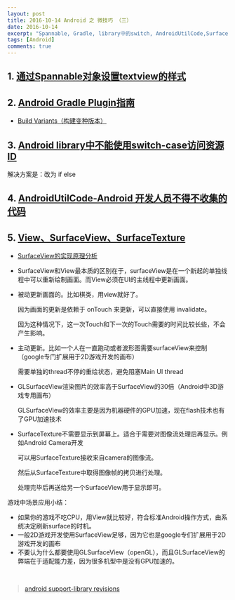 ```yaml
---
layout: post
title: 2016-10-14 Android 之 微技巧 （三）
date: 2016-10-14
excerpt: "Spannable, Gradle, library中的switch, AndroidUtilCode,SurfaceView"
tags: [Android]
comments: true
---
```



## 1. [通过Spannable对象设置textview的样式](http://www.cnblogs.com/tianzhijiexian/p/4222393.html)
 
## 2. [Android Gradle Plugin指南](http://blog.csdn.net/qinxiandiqi/article/details/37757065)
   - [Build Variants（构建变种版本）](http://blog.csdn.net/qinxiandiqi/article/details/37906449) 

## 3. [Android library中不能使用switch-case访问资源ID](http://zmywly8866.github.io/2014/12/24/android-can-not-use-switch-to-load-resource-in-libproject-solution.html)

解决方案是：改为 if else

## 4. [AndroidUtilCode-Android 开发人员不得不收集的代码](https://github.com/Blankj/AndroidUtilCode)

## 5. [View、SurfaceView、SurfaceTexture](http://blog.csdn.net/fulinwsuafcie/article/details/48583849)

- [SurfaceView的实现原理分析](http://blog.csdn.net/luoshengyang/article/details/8661317)
- SurfaceView和View最本质的区别在于，surfaceView是在一个新起的单独线程中可以重新绘制画面。而View必须在UI的主线程中更新画面。
- 被动更新画面的。比如棋类，用view就好了。

    因为画面的更新是依赖于 onTouch 来更新，可以直接使用 invalidate。 
    
    因为这种情况下，这一次Touch和下一次的Touch需要的时间比较长些，不会产生影响。
    
- 主动更新。比如一个人在一直跑动或者波形图需要surfaceView来控制（google专门扩展用于2D游戏开发的画布）
    
    需要单独的thread不停的重绘状态，避免阻塞Main UI thread
- GLSurfaceView渲染图片的效率高于SurfaceView的30倍（Android中3D游戏专用画布）
  
    GLSurfaceView的效率主要是因为机器硬件的GPU加速，现在flash技术也有了GPU加速技术
    
- SurfaceTexture不需要显示到屏幕上。适合于需要对图像流处理后再显示。例如Android Camera开发

    可以用SurfaceTexture接收来自camera的图像流。
    
    然后从SurfaceTexture中取得图像帧的拷贝进行处理。
    
    处理完毕后再送给另一个SurfaceView用于显示即可。

游戏中场景应用小结：

- 如果你的游戏不吃CPU，用View就比较好，符合标准Android操作方式，由系统决定刷新surface的时机。
- 一般2D游戏开发使用SurfaceView足够，因为它也是google专们扩展用于2D游戏开发的画布
- 不要认为什么都要使用GLSurfaceView（openGL），而且GLSurfaceView的弊端在于适配能力差，因为很多机型中是没有GPU加速的。



<br>


> [android support-library revisions](https://developer.android.com/topic/libraries/support-library/revisions.html)